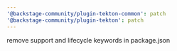 ```yaml
---
'@backstage-community/plugin-tekton-common': patch
'@backstage-community/plugin-tekton': patch
---
```


remove support and lifecycle keywords in package.json
